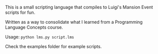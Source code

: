 This is a small scripting language that compiles to Luigi's Mansion Event scripts for fun.

Written as a way to consolidate what I learned from a Programming Language Concepts course.

Usage: `python lms.py script.lms`

Check the examples folder for example scripts.
